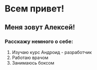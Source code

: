 #  Всем привет!
## Меня зовут Алексей!

### Расскажу немного о себе:

1. Изучаю курс Андроид - разработчик
2. Работаю врачом
3. Занимаюсь боксом